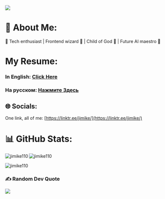# [![](https://visitcount.itsvg.in/api?id=Jimike110&icon=0&color=3)](https://visitcount.itsvg.in)

# 💫 About Me:
🚀 Tech enthusiast | Frontend wizard 🎨 | Child of God 👼 | Future AI maestro 🤖

# My Resume:
### In English: [Click Here](https://docs.google.com/document/d/1B1bQrWD9sL14xdvcRl9wk6GdJXhu4JVFzwnMoegnohU/edit?usp=sharing)
### На русском: [Нажмите Здесь](https://docs.google.com/document/d/1_5cC85QIXYsM0iLh4ZWAOKXNEMAXCvpzc8qFCB4juO0/edit?usp=sharing)

## 🌐 Socials:
One link, all of me: [https://linktr.ee/jimike/](https://linktr.ee/jimike/)
<!--
[![LinkedIn](https://img.shields.io/badge/LinkedIn-%230077B5.svg?logo=linkedin&logoColor=white)](https://www.linkedin.com/in/michael-oladoye-91ba88225) 
[![Twitter](https://img.shields.io/badge/Twitter-%231DA1F2.svg?logo=Twitter&logoColor=white)](https://twitter.com/jimikeCodes) 
[![Facebook](https://img.shields.io/badge/Facebook-%231877F2.svg?logo=Facebook&logoColor=white)](https://facebook.com/michael.oladoye.129) 
[![Instagram](https://img.shields.io/badge/Instagram-%23E4405F.svg?logo=Instagram&logoColor=white)](https://instagram.com/jimike110) 
[![YouTube](https://img.shields.io/badge/YouTube-%23FF0000.svg?logo=YouTube&logoColor=white)](https://youtube.com/@therealjimike)
 [![Discord](https://img.shields.io/badge/Discord-%237289DA.svg?logo=discord&logoColor=white)](https://discord.gg/I)
[![Medium](https://img.shields.io/badge/Medium-12100E?logo=medium&logoColor=white)](#) 
[![Quora](https://img.shields.io/badge/Quora-%23B92B27.svg?logo=Quora&logoColor=white)](#) 
[![Stack Overflow](https://img.shields.io/badge/-Stackoverflow-FE7A16?logo=stack-overflow&logoColor=white)](#) 


# 💻 Tech Stack:
![C](https://img.shields.io/badge/c-%2300599C.svg?style=for-the-badge&logo=c&logoColor=white) 
![HTML5](https://img.shields.io/badge/html5-%23E34F26.svg?style=for-the-badge&logo=html5&logoColor=white) 
![Java](https://img.shields.io/badge/java-%23ED8B00.svg?style=for-the-badge&logo=java&logoColor=white) 
![JavaScript](https://img.shields.io/badge/javascript-%23323330.svg?style=for-the-badge&logo=javascript&logoColor=%23F7DF1E) 
![CSS3](https://img.shields.io/badge/css3-%231572B6.svg?style=for-the-badge&logo=css3&logoColor=white) 
![jQuery](https://img.shields.io/badge/jquery-%230769AD.svg?style=for-the-badge&logo=jquery&logoColor=white) ![Cloudflare](https://img.shields.io/badge/Cloudflare-F38020?style=for-the-badge&logo=Cloudflare&logoColor=white) 
![Google Cloud](https://img.shields.io/badge/Google%20Cloud-%234285F4.svg?style=for-the-badge&logo=google-cloud&logoColor=white) 
![Netlify](https://img.shields.io/badge/netlify-%23000000.svg?style=for-the-badge&logo=netlify&logoColor=#00C7B7) 
![Firebase](https://img.shields.io/badge/firebase-%23039BE5.svg?style=for-the-badge&logo=firebase) 
![Bootstrap](https://img.shields.io/badge/bootstrap-%23563D7C.svg?style=for-the-badge&logo=bootstrap&logoColor=white) 
![Nginx](https://img.shields.io/badge/nginx-%23009639.svg?style=for-the-badge&logo=nginx&logoColor=white) 
![Apache](https://img.shields.io/badge/apache-%23D42029.svg?style=for-the-badge&logo=apache&logoColor=white)
![MySQL](https://img.shields.io/badge/mysql-%2300f.svg?style=for-the-badge&logo=mysql&logoColor=white) 
![Adobe Photoshop](https://img.shields.io/badge/adobephotoshop-%2331A8FF.svg?style=for-the-badge&logo=adobephotoshop&logoColor=white) 
![Canva](https://img.shields.io/badge/Canva-%2300C4CC.svg?style=for-the-badge&logo=Canva&logoColor=white)

-->

# 📊 GitHub Stats:
<!-- ![](https://github-readme-stats.vercel.app/api?username=Jimike110&theme=dark&hide_border=false&include_all_commits=true&count_private=true)<br/>
![](https://github-readme-streak-stats.herokuapp.com/?user=Jimike110&theme=dark&hide_border=false&include_all_commits=true&count_private=true)<br/>
![](https://github-readme-stats.vercel.app/api/top-langs/?username=Jimike110&theme=dark&hide_border=false&include_all_commits=true&count_private=true)
-->

<p><img align="left" src="https://github-readme-stats.vercel.app/api/top-langs?username=jimike110&theme=dark&show_icons=true&locale=en&layout=compact&include_all_commits=true&count_private=true" alt="jimike110" /></p>

<p><img align="center" src="https://github-readme-stats.vercel.app/api?username=jimike110&theme=dark&layout=compact&show_icons=true&locale=en&include_all_commits=true&count_private=true" alt="jimike110" /></p>

<p><img align="center" src="https://github-readme-streak-stats.herokuapp.com/?user=jimike110&theme=dark&include_all_commits=true&count_private=true" alt="jimike110" /></p>

<!--
## 🏆 GitHub Trophies
![](https://github-profile-trophy.vercel.app/?username=Jimike110&theme=radical&no-frame=false&no-bg=true&margin-w=4)

## 🐦 Latest Tweet
[![](https://gtce.itsvg.in/api?username=jimikeCodes)](https://github.com/VishwaGauravIn/github-twitter-card-embed)
-->

### ✍️ Random Dev Quote
![](https://quotes-github-readme.vercel.app/api?type=horizontal&theme=merko)

<!-- 
## 💰 You can help me by Donating
  [![BuyMeACoffee](https://img.shields.io/badge/Buy%20Me%20a%20Coffee-ffdd00?style=for-the-badge&logo=buy-me-a-coffee&logoColor=black)](https://buymeacoffee.com/A) [![PayPal](https://img.shields.io/badge/PayPal-00457C?style=for-the-badge&logo=paypal&logoColor=white)](https://paypal.me/B) [![Patreon](https://img.shields.io/badge/Patreon-F96854?style=for-the-badge&logo=patreon&logoColor=white)](https://patreon.com/C) 
--> 
<!-- Proudly created with GPRM ( https://gprm.itsvg.in ) -->
